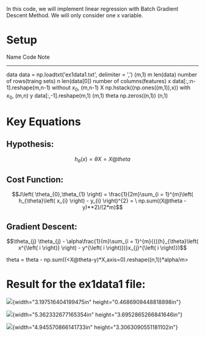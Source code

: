 In this code, we will implement linear regression with Batch Gradient
Descent Method. We will only consider one x variable.

Setup
=====

  Name    Code                                                 Note
  ------- ---------------------------------------------------- -----------------------------
  data    data = np.loadtxt('ex1data1.txt', delimiter = ',')   (m,1)
  m       len(data)                                            number of rows(traing sets)
  n       len(data\[0\])                                       number of columns(features)
  x       data\[:,:n-1\].reshape(m,n-1)                        without $x_{0}$, (m,n-1)
  X       np.hstack((np.ones((m,1)),x))                        with $x_{0}$, (m,n)
  y       data\[:,-1\].reshape(m,1)                            (m,1)
  theta   np.zeros((n,1))                                      (n,1)

Key Equations
=============

Hypothesis:
-----------

$$h_{\theta}\left( x \right) = \theta X = X@theta$$

Cost Function:
--------------

$$J\left( \theta_{0},\theta_{1} \right) = \frac{1}{2m}\sum_{i = 1}^{m}\left( h_{\theta}\left( x_{i} \right) - y_{i} \right)^{2} = \ np.sum((X@theta - y)**2)/(2*m)$$

Gradient Descent:
-----------------

$$\theta_{j} \theta_{j} - \alpha\frac{1}{m}\sum_{i = 1}^{m}{{((h}_{\theta}\left( x^{\left( i \right)} \right) - y^{\left( i \right)})}x_{j}^{\left( i \right)})$$

theta = theta - np.sum((<X@theta-y)*X,axis=0).reshape((n,1))*alpha/m>

Result for the ex1data1 file:
=============================

![](media/image1.png){width="3.197516404199475in"
height="0.4686909448818898in"}

![](media/image2.png){width="5.362332677165354in"
height="3.6952865266841646in"}

![](media/image3.png){width="4.945570866141733in"
height="3.3063090551181102in"}

